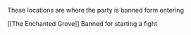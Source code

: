 These locations are where the party is banned form entering

[[The Enchanted Grove]] Banned for starting a fight
